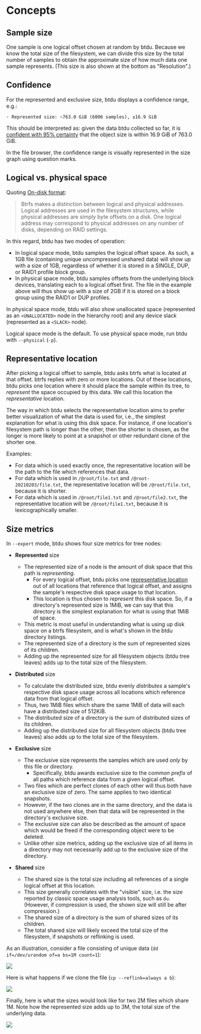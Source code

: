 Concepts
========

Sample size
-----------

One sample is one logical offset chosen at random by btdu. Because we know the total size of the filesystem, we can divide this size by the total number of samples to obtain the approximate size of how much data one sample represents. (This size is also shown at the bottom as "Resolution".)

Confidence
----------

For the represented and exclusive size, btdu displays a confidence range, e.g.:

    - Represented size: ~763.0 GiB (6006 samples), ±16.9 GiB

This should be interpreted as: given the data btdu collected so far, it is [confident with 95% certainty](https://en.wikipedia.org/wiki/Confidence_interval) that the object size is within 16.9 GiB of 763.0 GiB.

In the file browser, the confidence range is visually represented in the size graph using question marks.

Logical vs. physical space
--------------------------

Quoting [On-disk format](https://btrfs.wiki.kernel.org/index.php/On-disk_Format):

> Btrfs makes a distinction between logical and physical addresses. Logical addresses are used in the filesystem structures, while physical addresses are simply byte offsets on a disk. One logical address may correspond to physical addresses on any number of disks, depending on RAID settings.

In this regard, btdu has two modes of operation:

- In logical space mode, btdu samples the logical offset space. As such, a 1GB file (containing unique uncompressed unshared data) will show up with a size of 1GB, regardless of whether it is stored in a SINGLE, DUP, or RAID1 profile block group.
- In physical space mode, btdu samples offsets from the underlying block devices, translating each to a logical offset first. The file in the example above will thus show up with a size of 2GB if it is stored on a block group using the RAID1 or DUP profiles.

In physical space mode, btdu will also show unallocated space (represented as an `<UNALLOCATED>` node in the hierarchy root) and any device slack (represented as a `<SLACK>` node).

Logical space mode is the default. To use physical space mode, run btdu with `--physical` (`-p`).

Representative location
-----------------------

After picking a logical offset to sample, btdu asks btrfs what is located at that offset. btrfs replies with zero or more locations.
Out of these locations, btdu picks one location where it should place the sample within its tree, to *represent* the space occupied by this data. We call this location the *representative* location.

The way in which btdu selects the representative location aims to prefer better visualization of what the data is used for, i.e., the simplest explanation for what is using this disk space. For instance, if one location's filesystem path is longer than the other, then the shorter is chosen, as the longer is more likely to point at a snapshot or other redundant clone of the shorter one.

Examples:

- For data which is used exactly once, the representative location will be the path to the file which references that data.
- For data which is used in `/@root/file.txt` and `/@root-20210203/file.txt`, the representative location will be `/@root/file.txt`, because it is shorter.
- For data which is used in `/@root/file1.txt` and `/@root/file2.txt`, the representative location will be `/@root/file1.txt`, because it is lexicographically smaller.

Size metrics
------------

In `--expert` mode, btdu shows four size metrics for tree nodes:

- **Represented** size
  - The represented size of a node is the amount of disk space that this path is *representing*.
    - For every logical offset, btdu picks one [representative location](#representative-location) out of all locations that reference that logical offset, and assigns the sample's respective disk space usage to that location. 
    - This location is thus chosen to *represent* this disk space. So, if a directory's represented size is 1MiB, we can say that this directory is the simplest explanation for what is using that 1MiB of space.
  - This metric is most useful in understanding what is using up disk space on a btrfs filesystem, and is what's shown in the btdu directory listings.
  - The represented size of a directory is the sum of represented sizes of its children.
  - Adding up the represented size for all filesystem objects (btdu tree leaves) adds up to the total size of the filesystem.

- **Distributed** size
  - To calculate the distributed size, btdu evenly *distributes* a sample's respective disk space usage across all locations which reference data from that logical offset.
  - Thus, two 1MiB files which share the same 1MiB of data will each have a distributed size of 512KiB.
  - The distributed size of a directory is the sum of distributed sizes of its children.
  - Adding up the distributed size for all filesystem objects (btdu tree leaves) also adds up to the total size of the filesystem.

- **Exclusive** size
  - The exclusive size represents the samples which are used *only* by this file or directory.
    - Specifically, btdu awards exclusive size to the *common prefix* of all paths which reference data from a given logical offset.
  - Two files which are perfect clones of each other will thus both have an exclusive size of zero. The same applies to two identical snapshots.
  - However, if the two clones are in the same directory, and the data is not used anywhere else, then that data will be represented in the directory's exclusive size.
  - The exclusive size can also be described as the amount of space which would be freed if the corresponding object were to be deleted.
  - Unlike other size metrics, adding up the exclusive size of all items in a directory may not necessarily add up to the exclusive size of the directory.

- **Shared** size
  - The shared size is the total size including all references of a single logical offset at this location.
  - This size generally correlates with the "visible" size, i.e. the size reported by classic space usage analysis tools, such as `du`. (However, if compression is used, the shown size will still be after compression.)
  - The shared size of a directory is the sum of shared sizes of its children.
  - The total shared size will likely exceed the total size of the filesystem, if snapshots or reflinking is used.

As an illustration, consider a file consisting of unique data (`dd if=/dev/urandom of=a bs=1M count=1`):

![](https://raw.githubusercontent.com/gist/CyberShadow/6b6ecfde854ec7d991f8774bc35bbce5/raw/2246dafb074b466c89f9cf3f7a62cd88a44b74e4/single.svg)

Here is what happens if we clone the file (`cp --reflink=always a b`):

![](https://raw.githubusercontent.com/gist/CyberShadow/6b6ecfde854ec7d991f8774bc35bbce5/raw/2246dafb074b466c89f9cf3f7a62cd88a44b74e4/clone.svg)

Finally, here is what the sizes would look like for two 2M files which share 1M. Note how the represented size adds up to 3M, the total size of the underlying data.

![](https://raw.githubusercontent.com/gist/CyberShadow/6b6ecfde854ec7d991f8774bc35bbce5/raw/2246dafb074b466c89f9cf3f7a62cd88a44b74e4/overlap.svg)
